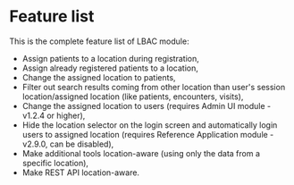 # Feature list

This is the complete feature list of LBAC module:

* Assign patients to a location during registration,
* Assign already registered patients to a location,
* Change the assigned location to patients,
* Filter out search results coming from other location than user's session location/assigned location \(like patients, encounters, visits\),
* Change the assigned location to users \(requires Admin UI module - v1.2.4 or higher\),
* Hide the location selector on the login screen and automatically login users to assigned location \(requires Reference Application module - v2.9.0, can be disabled\),
* Make additional tools location-aware \(using only the data from a specific location\),
* Make REST API location-aware.

